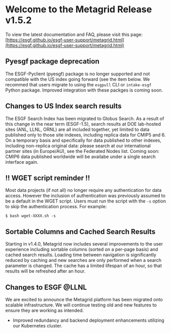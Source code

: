 # Welcome to the Metagrid Release v1.5.2

To view the latest documentation and FAQ, please visit this page:
[https://esgf.github.io/esgf-user-support/metagrid.html](https://esgf.github.io/esgf-user-support/metagrid.html)

## Pyesgf package deprecation

The ESGF-Pyclient (pyesgf) package is no longer supported and not compatible with the US index going forward (see the item below.
We recommed that users migrate to using the `esgpull` CLI or `intake-esgf` Python package.  Improved integration with these packges is coming soon.

## Changes to US Index search results

The ESGF Search Index has been migrated to Globus Search. As a result of this change in the near term (ESGF-1.5), search results at DOE lab-hosted sites (ANL, LLNL, ORNL) are all included together, yet limited to data published only to those site indexes, including replica data for CMIP5 and 6. On a temporary basis and specifically for data published to other indexes, including non-replica original data: please search at our international partner sites (in Europe/AU), see the Federated Nodes list. Coming soon: CMIP6 data published worldwide will be availabe under a single search interface again.

## !! WGET script reminder !!

Most data projects (if not all) no longer require any authentication for data access. However the inclusion of authentication was previously assumed to be a default in the WGET script. Users must run the script with the `-s` option to skip the authentication process. For example:

```
$ bash wget-XXXX.sh -s
```

## Sortable Columns and Cached Search Results

Starting in v1.4.0, Metagrid now includes several improvements to the user experience including sortable columns (sorted on a per-page basis) and cached search results. Loading time between navigation is significantly reduced by caching and new searches are only performed when a search parameter is changed. The cache has a limited lifespan of an hour, so that results will be refreshed after an hour.

## Changes to ESGF @LLNL

We are excited to announce the Metagrid platform has been migrated onto scalable infrastructure. We will continue testing old and new features to ensure they are working as intended.

- Improved redundancy and backend deployment enhancements utilizing our Kubernetes cluster.
